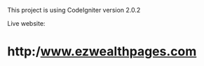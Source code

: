 This project is using CodeIgniter version 2.0.2

Live website: 

http:/www.ezwealthpages.com
========
